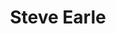 ---
title: "Steve Earle"
summary: "American singer-songwriter. Born January 17,1955, in Fort Monroe, Hampton, Virginia, USA. He was married to from 2005 to 2014. He is the older brother of and . Father of and John Henry Earle ."
image: "steve-earle.jpg"
---